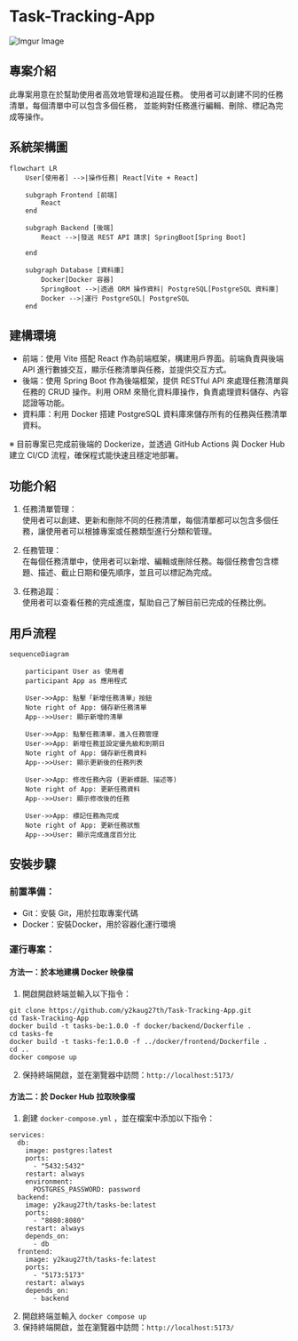 # Task-Tracking-App
![Imgur Image](https://i.imgur.com/y6Xn3hA.png)
## 專案介紹

此專案用意在於幫助使用者高效地管理和追蹤任務。
使用者可以創建不同的任務清單，每個清單中可以包含多個任務，
並能夠對任務進行編輯、刪除、標記為完成等操作。

## 系統架構圖
```mermaid
flowchart LR
    User[使用者] -->|操作任務| React[Vite + React]

    subgraph Frontend [前端]
        React
    end

    subgraph Backend [後端]
        React -->|發送 REST API 請求| SpringBoot[Spring Boot]

    end

    subgraph Database [資料庫]
        Docker[Docker 容器]
        SpringBoot -->|透過 ORM 操作資料| PostgreSQL[PostgreSQL 資料庫]
        Docker -->|運行 PostgreSQL| PostgreSQL
    end
```

## 建構環境

* 前端：使用 Vite 搭配 React 作為前端框架，構建用戶界面。前端負責與後端 API 進行數據交互，顯示任務清單與任務，並提供交互方式。
* 後端：使用 Spring Boot 作為後端框架，提供 RESTful API 來處理任務清單與任務的 CRUD 操作。利用 ORM 來簡化資料庫操作，負責處理資料儲存、內容認證等功能。
* 資料庫：利用 Docker 搭建 PostgreSQL 資料庫來儲存所有的任務與任務清單資料。

※ 目前專案已完成前後端的 Dockerize，並透過 GitHub Actions 與 Docker Hub 建立 CI/CD 流程，確保程式能快速且穩定地部署。


## 功能介紹
1. 任務清單管理：<br/>使用者可以創建、更新和刪除不同的任務清單，每個清單都可以包含多個任務，讓使用者可以根據專案或任務類型進行分類和管理。

2. 任務管理：<br/>在每個任務清單中，使用者可以新增、編輯或刪除任務。每個任務會包含標題、描述、截止日期和優先順序，並且可以標記為完成。

3. 任務追蹤：<br/>使用者可以查看任務的完成進度，幫助自己了解目前已完成的任務比例。


## 用戶流程
```mermaid
sequenceDiagram

    participant User as 使用者
    participant App as 應用程式

    User->>App: 點擊「新增任務清單」按鈕
    Note right of App: 儲存新任務清單
    App-->>User: 顯示新增的清單
    
    User->>App: 點擊任務清單，進入任務管理
    User->>App: 新增任務並設定優先級和到期日
    Note right of App: 儲存新任務資料
    App-->>User: 顯示更新後的任務列表

    User->>App: 修改任務內容 (更新標題、描述等)
    Note right of App: 更新任務資料
    App-->>User: 顯示修改後的任務

    User->>App: 標記任務為完成
    Note right of App: 更新任務狀態
    App-->>User: 顯示完成進度百分比
```


## 安裝步驟
### 前置準備：

* Git：安裝 Git，用於拉取專案代碼
* Docker：安裝Docker，用於容器化運行環境

### 運行專案：
#### 方法一：於本地建構 Docker 映像檔

1. 開啟開啟終端並輸入以下指令：
```
git clone https://github.com/y2kaug27th/Task-Tracking-App.git
cd Task-Tracking-App
docker build -t tasks-be:1.0.0 -f docker/backend/Dockerfile .
cd tasks-fe
docker build -t tasks-fe:1.0.0 -f ../docker/frontend/Dockerfile .
cd ..
docker compose up
```
2. 保持終端開啟，並在瀏覽器中訪問：```http://localhost:5173/```

#### 方法二：於 Docker Hub 拉取映像檔

1. 創建 ```docker-compose.yml``` ，並在檔案中添加以下指令：
```
services:
  db:
    image: postgres:latest
    ports:
      - "5432:5432"
    restart: always
    environment:
      POSTGRES_PASSWORD: password
  backend:
    image: y2kaug27th/tasks-be:latest
    ports:
      - "8080:8080"
    restart: always
    depends_on:
      - db
  frontend:
    image: y2kaug27th/tasks-fe:latest
    ports:
      - "5173:5173"
    restart: always
    depends_on:
      - backend
```
2. 開啟終端並輸入 ```docker compose up```
4. 保持終端開啟，並在瀏覽器中訪問：```http://localhost:5173/```